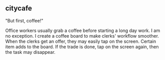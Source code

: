 ##  citycafe

"But first, coffee!"

Office workers usually grab a coffee before starting a long day work. I am no exception.
I create a coffee board to make clerks' workflow smoother.
When the clerks get an offer, they may easily tap on the screen. Certain item adds to the board.
If the trade is done, tap on the screen again, then the task may disappear.
